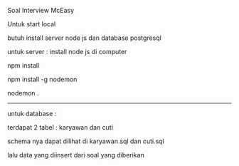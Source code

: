 Soal Interview McEasy

Untuk start local 

butuh install server node js dan database postgresql 

untuk server :
install node js di computer

npm install 

npm install -g nodemon

nodemon .

-------

untuk  database :

terdapat 2 tabel : karyawan dan cuti

schema nya dapat dilihat di karyawan.sql dan cuti.sql

lalu data yang diinsert dari soal yang diberikan